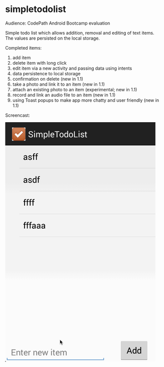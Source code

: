simpletodolist
==============
Audience: CodePath Android Bootcamp evaluation

Simple todo list which allows addition, removal and editing of text items. The values are persisted on the local storage.

Completed items:
  1. add item
  1. delete item with long click
  1. edit item via a new activity and passing data using intents
  1. data persistence to local storage
  2. confirmation on delete (new in 1.1)
  3. take a photo and link it to an item (new in 1.1)
  4. attach an existing photo to an item (experimental; new in 1.1)
  5. record and link an audio file to an item (new in 1.1)
  6. using Toast popups to make app more chatty and user friendly (new in 1.1)

Screencast:

![screencast](simpletodolist-recording.gif)
